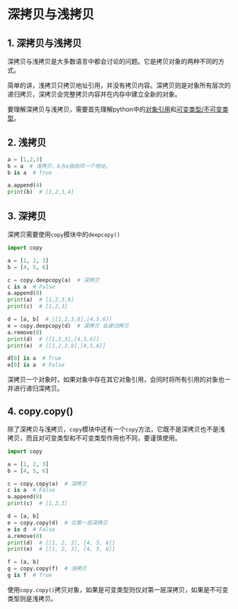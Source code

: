 # 深拷贝与浅拷贝

## 1. 深拷贝与浅拷贝
深拷贝与浅拷贝是大多数语言中都会讨论的问题。它是拷贝对象的两种不同的方式。

简单的讲，浅拷贝只拷贝地址引用，并没有拷贝内容。深拷贝则是对象所有层次的递归拷贝，深拷贝会完整拷贝内容并在内存中建立全新的对象。

要理解深拷贝与浅拷贝，需要首先理解python中的[对象引用](datatype.md#_3-对象引用)和[可变类型/不可变类型](datatype.md#_4-可变类型-不可变类型)。

## 2. 浅拷贝
```py
a = [1,2,3]
b = a  # 浅拷贝，b与a指向同一个地址。
b is a  # True

a.append(4)
print(b)  # [1,2,3,4]
```

## 3. 深拷贝
深拷贝需要使用`copy`模块中的`deepcopy()`

```py
import copy

a = [1, 2, 3]
b = [4, 5, 6]

c = copy.deepcopy(a)  # 深拷贝
c is a  # False
a.append(8)
print(a)  # [1,2,3,8]
print(c)  # [1,2,3]

d = [a, b]  # [[1,2,3,8],[4,5,6]]
e = copy.deepcopy(d)  # 深拷贝 会递归拷贝
a.remove(8)
print(d)  # [[1,2,3],[4,5,6]]
print(e)  # [[1,2,3,8],[4,5,6]]

d[0] is a  # True
e[0] is a  # False
```

深拷贝一个对象时，如果对象中存在其它对象引用，会同时将所有引用的对象也一并进行递归深拷贝。

## 4. copy.copy()
除了深拷贝与浅拷贝，`copy`模块中还有一个`copy`方法，它既不是深拷贝也不是浅拷贝，而且对可变类型和不可变类型作用也不同，要谨慎使用。

```py
import copy

a = [1, 2, 3]
b = [4, 5, 6]

c = copy.copy(a)  # 深拷贝
c is a  # False
a.append(8)
print(c)  # [1,2,3]

d = [a, b]
e = copy.copy(d)  # 仅第一层深拷贝
e is d  # False
a.remove(8)
print(d)  # [[1, 2, 3], [4, 5, 6]]
print(e)  # [[1, 2, 3], [4, 5, 6]]

f = (a, b)
g = copy.copy(f)  # 浅拷贝
g is f  # True
```

使用`copy.copy()`拷贝对象，如果是可变类型则仅对第一层深拷贝，如果是不可变类型则是浅拷贝。